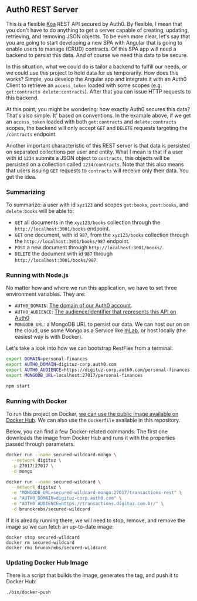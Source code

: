 ## Auth0 REST Server

This is a flexible [Koa](koajs.com) REST API secured by Auth0. By flexible, I mean that you don't have to do anything to
get a server capable of creating, updating, retrieving, and removing JSON objects. To be even more clear, let's say that
you are going to start developing a new SPA with Angular that is going to enable users to manage (CRUD) contracts. Of
this SPA app will need a backend to persist this data. And of course we need this data to be secure.

In this situation, what we could do is tailor a backend to fulfill our needs, or we could use this project to hold data
for us temporarily. How does this works? Simple, you develop the Angular app and integrate it with an Auth0 Client to
retrieve an `access_token` loaded with some scopes (e.g. `get:contracts delete:contracts`). After that you can issue
HTTP requests to this backend.

At this point, you might be wondering: how exactly Auth0 secures this data? That's also simple. It' based on conventions.
In the example above, if we get an `access_token` loaded with both `get:contracts` and `delete:contracts` scopes, the
backend will only accept `GET` and `DELETE` requests targeting the `/contracts` endpoint.

Another important characteristic of this REST server is that data is persisted on separated collections per user and entity.
What I mean is that if a user with id `1234` submits a JSON object to `contracts`, this objects will be persisted on a
collection called `1234/contracts`. Note that this also means that users issuing `GET` requests to `contracts` will
receive only their data. You get the idea.

### Summarizing

To summarize: a user with id `xyz123` and scopes `get:books`, `post:books`, and `delete:books` will be able to:

- `GET` all documents in the `xyz123/books` collection through the `http://localhost:3001/books` endpoint.
- `GET` one document, with id `987`, from the `xyz123/books` collection through the `http://localhost:3001/books/987` endpoint.
- `POST` a new document through `http://localhost:3001/books/`.
- `DELETE` the document with id `987` through `http://localhost:3001/books/987`.

### Running with Node.js

No matter how and where we run this application, we have to set three environment variables. They are:

- `AUTH0_DOMAIN`: [The domain of our Auth0 account](https://manage.auth0.com/).
- `AUTH0_AUDIENCE`: [The audience/identifier that represents this API on Auth0](https://manage.auth0.com/#/apis)
- `MONGODB_URL`: a MongoDB URL to persist our data. We can host our on on the cloud, use some Mongo as a Service like [mLab](https://mlab.com/),
or host locally (the easiest way is with Docker).

Let's take a look into how we can bootstrap RestFlex from a terminal:

```bash
export DOMAIN=personal-finances
export AUTH0_DOMAIN=digituz-corp.auth0.com
export AUTH0_AUDIENCE=https://digituz-corp.auth0.com/personal-finances
export MONGODB_URL=localhost:27017/personal-finances

npm start
```

### Running with Docker

To run this project on Docker, [we can use the public image available on Docker Hub](https://hub.docker.com/r/brunokrebs/secured-wildcard/).
We can also use the `Dockerfile` available in this repository.

Below, you can find a few Docker-related commands. The first one downloads the image from Docker Hub and runs it with the
properties passed through parameters.

```bash
docker run --name secured-wildcard-mongo \
  --network digituz \
  -p 27017:27017 \
  -d mongo

docker run --name secured-wildcard \
  --network digituz \
  -e "MONGODB_URL=secured-wildcard-mongo:27017/transactions-rest" \
  -e "AUTH0_DOMAIN=digituz-corp.auth0.com" \
  -e "AUTH0_AUDIENCE=https://transactions.digituz.com.br/" \
  -d brunokrebs/secured-wildcard
```

If it is already running there, we will need to stop, remove, and remove the image so we can fetch an up-to-date image:

```
docker stop secured-wildcard
docker rm secured-wildcard
docker rmi brunokrebs/secured-wildcard
```

### Updating Docker Hub Image

There is a script that builds the image, generates the tag, and push it to Docker Hub:

```bash
./bin/docker-push
```

